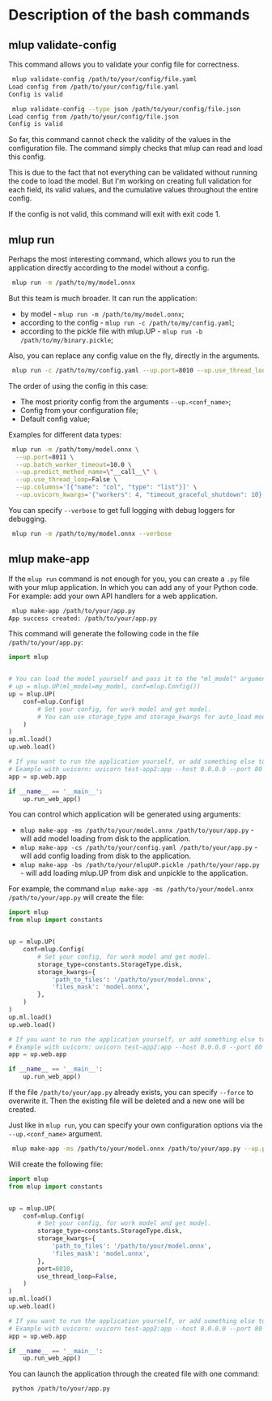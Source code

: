 # Description of the bash commands

## mlup validate-config

This command allows you to validate your config file for correctness.

```bash
 mlup validate-config /path/to/your/config/file.yaml
Load config from /path/to/your/config/file.yaml
Config is valid

 mlup validate-config --type json /path/to/your/config/file.json
Load config from /path/to/your/config/file.json
Config is valid
```

So far, this command cannot check the validity of the values in the configuration file. The command simply checks that mlup can read and load this config.

This is due to the fact that not everything can be validated without running the code to load the model. But I'm working on creating full validation for each field, its valid values, and the cumulative values throughout the entire config.

If the config is not valid, this command will exit with exit code 1.

## mlup run

Perhaps the most interesting command, which allows you to run the application directly according to the model without a config.

```bash
 mlup run -m /path/to/my/model.onnx
```

But this team is much broader. It can run the application:
* by model - `mlup run -m /path/to/my/model.onnx`;
* according to the config - `mlup run -c /path/to/my/config.yaml`;
* according to the pickle file with mlup.UP - `mlup run -b /path/to/my/binary.pickle`;

Also, you can replace any config value on the fly, directly in the arguments.
```bash
 mlup run -c /path/to/my/config.yaml --up.port=8010 --up.use_thread_loop=False
```

The order of using the config in this case:
* The most priority config from the arguments `--up.<conf_name>`;
* Config from your configuration file;
* Default config value;

Examples for different data types:
```bash
 mlup run -m /path/tomy/model.onnx \
  --up.port=8011 \
  --up.batch_worker_timeout=10.0 \
  --up.predict_method_name=\"__call__\" \
  --up.use_thread_loop=False \
  --up.columns='[{"name": "col", "type": "list"}]' \
  --up.uvicorn_kwargs='{"workers": 4, "timeout_graceful_shutdown": 10}'
```

You can specify `--verbose` to get full logging with debug loggers for debugging.
```bash
 mlup run -m /path/to/my/model.onnx --verbose
```

## mlup make-app

If the `mlup run` command is not enough for you, you can create a `.py` file with your mlup application.
In which you can add any of your Python code. For example: add your own API handlers for a web application.

```bash
 mlup make-app /path/to/your/app.py
App success created: /path/to/your/app.py
```

This command will generate the following code in the file `/path/to/your/app.py`:
```python
import mlup


# You can load the model yourself and pass it to the "ml_model" argument.
# up = mlup.UP(ml_model=my_model, conf=mlup.Config())
up = mlup.UP(
    conf=mlup.Config(
        # Set your config, for work model and get model.
        # You can use storage_type and storage_kwargs for auto_load model from storage.
    )
)
up.ml.load()
up.web.load()

# If you want to run the application yourself, or add something else to it, use this variable.
# Example with uvicorn: uvicorn test-app2:app --host 0.0.0.0 --port 80
app = up.web.app

if __name__ == '__main__':
    up.run_web_app()
```

You can control which application will be generated using arguments:
* `mlup make-app -ms /path/to/your/model.onnx /path/to/your/app.py` - will add model loading from disk to the application.
* `mlup make-app -сs /path/to/your/config.yaml /path/to/your/app.py` - will add config loading from disk to the application.
* `mlup make-app -bs /path/to/your/mlupUP.pickle /path/to/your/app.py` - will add loading mlup.UP from disk and unpickle to the application.

For example, the command `mlup make-app -ms /path/to/your/model.onnx /path/to/your/app.py` will create the file:
```python
import mlup
from mlup import constants


up = mlup.UP(
    conf=mlup.Config(
        # Set your config, for work model and get model.
        storage_type=constants.StorageType.disk,
        storage_kwargs={
            'path_to_files': '/path/to/your/model.onnx',
            'files_mask': 'model.onnx',
        },
    )
)
up.ml.load()
up.web.load()

# If you want to run the application yourself, or add something else to it, use this variable.
# Example with uvicorn: uvicorn test-app2:app --host 0.0.0.0 --port 80
app = up.web.app

if __name__ == '__main__':
    up.run_web_app()
```

If the file `/path/to/your/app.py` already exists, you can specify `--force` to overwrite it. Then the existing file will be deleted and a new one will be created.

Just like in `mlup run`, you can specify your own configuration options via the `--up.<conf_name>` argument.
```bash
 mlup make-app -ms /path/to/your/model.onnx /path/to/your/app.py --up.port=8010 --up.use_thread_loop=False`
```

Will create the following file:
```python
import mlup
from mlup import constants


up = mlup.UP(
    conf=mlup.Config(
        # Set your config, for work model and get model.
        storage_type=constants.StorageType.disk,
        storage_kwargs={
            'path_to_files': '/path/to/your/model.onnx',
            'files_mask': 'model.onnx',
        },
        port=8010,
        use_thread_loop=False,
    )
)
up.ml.load()
up.web.load()

# If you want to run the application yourself, or add something else to it, use this variable.
# Example with uvicorn: uvicorn test-app2:app --host 0.0.0.0 --port 80
app = up.web.app

if __name__ == '__main__':
    up.run_web_app()
```

You can launch the application through the created file with one command:
```bash
 python /path/to/your/app.py
```
